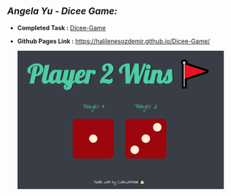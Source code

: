 ## *Angela Yu - Dicee Game:*

   - **Completed Task :** [Dicee-Game](https://github.com/halilenesozdemir/Dicee-Game)

   - **Github Pages Link :** https://halilenesozdemir.github.io/Dicee-Game/

      ![dice-game](https://github.com/halilenesozdemir/Dicee-Game/blob/main/images/dicee.png)
